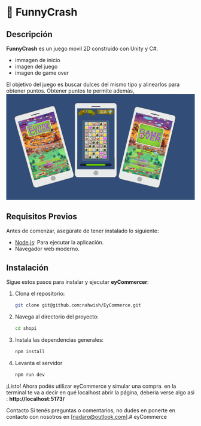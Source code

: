 # 📝 FunnyCrash

## Descripción
**FunnyCrash** es un juego movil 2D construido con Unity y C#.

- immagen de inicio
- imagen del juego
- imagen de game over

El objetivo del juego es buscar dulces del mismo tipo y alinearlos para obtener puntos. Obtener puntos te permite además, 
<img src="./public/funny.png" alt="Home">










## Requisitos Previos
Antes de comenzar, asegúrate de tener instalado lo siguiente:
- [Node.js](https://nodejs.org/): Para ejecutar la aplicación.
- Navegador web moderno.

## Instalación
Sigue estos pasos para instalar y ejecutar **eyCommercer**:

1. Clona el repositorio:

   ```bash
   git clone git@github.com:nahwish/EyCommerce.git
   
2. Navega al directorio del proyecto:

   ```bash
   cd shopi

3. Instala las dependencias generales:

   ```bash
   npm install

6. Levanta el servidor

   ```bash
   npm run dev


¡Listo! Ahora podés utilizar eyCommerce y simular una compra. en la terminal te va a decir en qué localhost abrir la página,
deberia verse algo asi : **http://localhost:5173/**


Contacto
Si tenés preguntas o comentarios, no dudes en ponerte en contacto con nosotros en [nadaro@outlook.com].# eyCommerce
